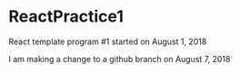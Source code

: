 # ReactPractice1
React template program #1 started on August 1, 2018

I am making a change to a github branch on August 7, 2018

